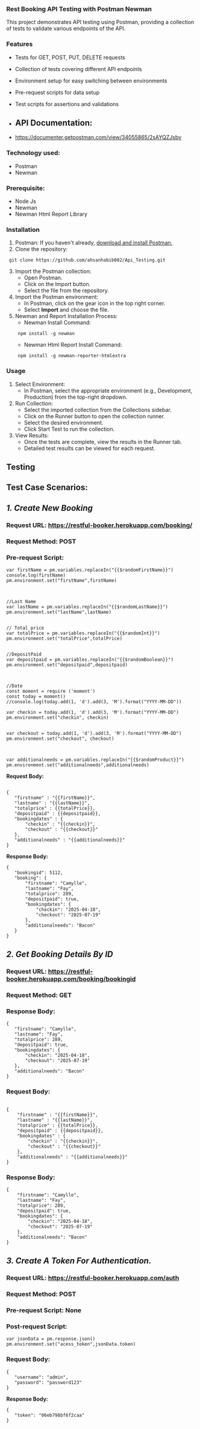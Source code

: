 ### **Rest Booking API Testing with Postman Newman**
This project demonstrates API testing using Postman, providing a collection of tests to validate various endpoints of the API. 

### **Features**

- Tests for GET, POST, PUT, DELETE requests
- Collection of tests covering different API endpoints
- Environment setup for easy switching between environments
- Pre-request scripts for data setup
- Test scripts for assertions and validations

- ## API Documentation:
- https://documenter.getpostman.com/view/34055865/2sAYQZJsbv
  
### **Technology used:**
- Postman
- Newman

### **Prerequisite:**
- Node Js
- Newman
- Newman Html Report Library

### **Installation**

1. Postman: If you haven't already, [download and install Postman.](https://www.postman.com/downloads/)
2. Clone the repository:
 ```console 
  git clone https://github.com/ahsanhabib082/Api_Testing.git
```
3. Import the Postman collection:
    - Open Postman.
    - Click on the Import button.
    - Select the file from the repository.
4. Import the Postman environment:
    - In Postman, click on the gear icon in the top right corner.
    - Select **Import** and choose the file.
5. Newman and Report Installation Process:
    - Newman Install Command:
     ```console 
      npm install -g newman
    ```
    - Newman Html Report Install Command:
     ```console 
      npm install -g newman-reporter-htmlextra
    ```


 ### **Usage**
1. Select Environment:
    -   In Postman, select the appropriate environment (e.g., Development, Production) from the top-right dropdown.
3. Run Collection:
    -   Select the imported collection from the Collections sidebar.
    -   Click on the Runner button to open the collection runner.
    -   Select the desired environment.
    -   Click Start Test to run the collection.
8. View Results:
    -   Once the tests are complete, view the results in the Runner tab.
    -   Detailed test results can be viewed for each request.

## **Testing**

## Test Case Scenarios:

## _**1. Create New Booking**_

### Request URL: https://restful-booker.herokuapp.com/booking/
### Request Method: POST
### Pre-request Script:
```console
var firstName = pm.variables.replaceIn("{{$randomFirstName}}")
console.log(firstName)
pm.environment.set("firstName",firstName)



//Last Name
var lastName = pm.variables.replaceIn("{{$randomLastName}}")
pm.environment.set("lastName",lastName)


// Total price
var totalPrice = pm.variables.replaceIn("{{$randomInt}}")
pm.environment.set("totalPrice",totalPrice)


//DepositPaid
var depositpaid = pm.variables.replaceIn("{{$randomBoolean}}")
pm.environment.set("depositpaid",depositpaid)



//Date
const moment = require ('moment')
const today = moment()
//console.log(today.add(1, 'd').add(3, 'M').format("YYYY-MM-DD"))

var checkin = today.add(1, 'd').add(3, 'M').format("YYYY-MM-DD")
pm.environment.set("checkin", checkin)


var checkout = today.add(1, 'd').add(3, 'M').format("YYYY-MM-DD")
pm.environment.set("checkout", checkout)



var additionalneeds = pm.variables.replaceIn("{{$randomProduct}}")
pm.environment.set("additionalneeds",additionalneeds)
```

 **Request Body:** 
 ```console 

{
	"firstname" : "{{firstName}}",
	"lastname" : "{{lastName}}",
	"totalprice" : {{totalPrice}},
	"depositpaid" : {{depositpaid}},
	"bookingdates" : {
    	"checkin" : "{{checkin}}",
    	"checkout" : "{{checkout}}"
	},
	"additionalneeds" : "{{additionalneeds}}"
}
```

 **Response Body:**
 ```console
{
    "bookingid": 5112,
    "booking": {
        "firstname": "Camylle",
        "lastname": "Fay",
        "totalprice": 289,
        "depositpaid": true,
        "bookingdates": {
            "checkin": "2025-04-18",
            "checkout": "2025-07-19"
        },
        "additionalneeds": "Bacon"
    }
}
```
## _**2. Get Booking Details By ID**_
### Request URL: https://restful-booker.herokuapp.com/booking/bookingid
### Request Method: GET
### Response Body:
 ```console
{
    "firstname": "Camylle",
    "lastname": "Fay",
    "totalprice": 289,
    "depositpaid": true,
    "bookingdates": {
        "checkin": "2025-04-18",
        "checkout": "2025-07-19"
    },
    "additionalneeds": "Bacon"
}
```
### Request Body:
```console

{
	"firstname" : "{{firstName}}",
	"lastname" : "{{lastName}}",
	"totalprice" : {{totalPrice}},
	"depositpaid" : {{depositpaid}},
	"bookingdates" : {
    	"checkin" : "{{checkin}}",
    	"checkout" : "{{checkout}}"
	},
	"additionalneeds" : "{{additionalneeds}}"
}
```
### Response Body:
```console
{
    "firstname": "Camylle",
    "lastname": "Fay",
    "totalprice": 289,
    "depositpaid": true,
    "bookingdates": {
        "checkin": "2025-04-18",
        "checkout": "2025-07-19"
    },
    "additionalneeds": "Bacon"
}
```

## _**3. Create A Token For Authentication.**_
### Request URL: https://restful-booker.herokuapp.com/auth
### Request Method: POST
### Pre-request Script: None
### Post-request Script:
```console
var jsonData = pm.response.json()
pm.environment.set("acess_token",jsonData.token)
```
### Request Body:
 ```console 
{
	"username": "admin",
	"password": "password123"
}
```
  **Response Body:**
 ```console 
{
    "token": "06eb798bf6f2caa"
}
```

